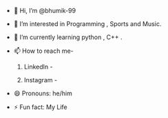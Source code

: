 - 👋 Hi, I’m @bhumik-99
- 👀 I’m interested in Programming , Sports and Music.
- 🌱 I’m currently learning python , C++ .
- 📫 How to reach me-
  1. LinkedIn - [
](https://www.linkedin.com/in/bhumik-sharma-44635931a/)

  2. Instagram -
     [](https://www.instagram.com/_bhumiksharma_/)
  
 - 😄 Pronouns: he/him
- ⚡ Fun fact: My Life 

<!---
bhumik-99/bhumik-99 is a ✨ special ✨ repository because its `README.md` (this file) appears on your GitHub profile.
You can click the Preview link to take a look at your changes.
--->
